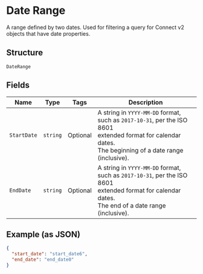 
# Date Range

A range defined by two dates. Used for filtering a query for Connect v2
objects that have date properties.

## Structure

`DateRange`

## Fields

| Name | Type | Tags | Description |
|  --- | --- | --- | --- |
| `StartDate` | `string` | Optional | A string in `YYYY-MM-DD` format, such as `2017-10-31`, per the ISO 8601<br>extended format for calendar dates.<br>The beginning of a date range (inclusive). |
| `EndDate` | `string` | Optional | A string in `YYYY-MM-DD` format, such as `2017-10-31`, per the ISO 8601<br>extended format for calendar dates.<br>The end of a date range (inclusive). |

## Example (as JSON)

```json
{
  "start_date": "start_date6",
  "end_date": "end_date0"
}
```

